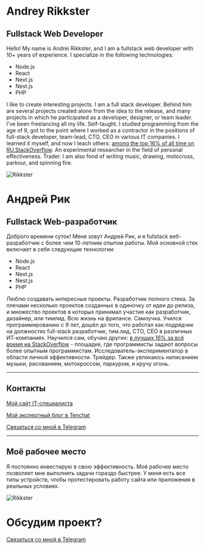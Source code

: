 # Andrey Rikkster

## Fullstack Web Developer

Hello! My name is Andrei Rikkster, and I am a fullstack web developer with 10+ years of experience. I specialize in the following technologies:

- Node.js
- React
- Next.js
- Nest.js
- PHP

I like to create interesting projects. I am a full stack developer. Behind him are several projects created alone from the idea to the release, and many projects in which he participated as a developer, designer, or team leader. I've been freelancing all my life. Self-taught. I studied programming from the age of 9, got to the point where I worked as a contractor in the positions of full-stack developer, team-lead, CTO, CEO in various IT companies. I learned it myself, and now I teach others: [among the top 16% of all time on RU.StackOverflow](https://ru.stackoverflow.com/users/301179/rikky). An experimental researcher in the field of personal effectiveness. Trader. I am also fond of writing music, drawing, motocross, parkour, and spinning fire.


![Rikkster](https://sun9-60.userapi.com/impg/FNI7t_Z3afaau-wFTfS4CqV7WnFn-U0dXd1EOA/_NNzP8WQN7A.jpg?size=1920x1221&quality=96&sign=e775f5a48ee95a5db267069cd384c02d&type=album)

# Андрей Рик
## Fullstack Web-разработчик

Доброго времени суток! Меня зовут Андрей Рик, и я fullstack веб-разработчик с более чем 10-летним опытом работы. Мой основной стек включает в себя следующие технологии:

- Node.js
- React
- Next.js
- Nest.js
- PHP

Люблю создавать интересные проекты. Разработчик полного стека. За плечами несколько проектов созданных в одиночку от идеи до релиза, и множество проектов в которых принимал участие как разработчик, дизайнер, или тимлид. Всю жизнь на фрилансе. Самоучка. Учился программированию с 9 лет, дошёл до того, что работал как подрядчик на должностях full-stack разработчик, тим.лид, СТО, СЕО в различных ИТ-компаниях. Научился сам, обучаю других: [в лучших 16% за всё время на StackOverflow](https://ru.stackoverflow.com/users/301179/rikky) - площадке, где программисты задают вопросы более опытным программистам. Исследователь-экспериментатор в области личной эффективности. Трейдер. Также увлекаюсь написанием музыки, рисованием, мотокроссом, паркуром, и кручу огонь.

---
## Контакты

[Мой сайт IT-специалиста](https://fullstack-freelancer.ru)

[Мой экспертный блог в Tenchat](https://tenchat.ru/fullstackfreelancer)

[Связаться со мной в Telegram](https://telegram.me/fullstackfreelancer)

---
## Моё рабочее место
Я постоянно инвестирую в свою эффективность. Моё рабочее место позволяет мне выполнять задачи гораздо быстрее. У меня есть все типы устройств, чтобы протестировать работу сайта или приложения в реальных условиях.

![Rikkster](https://sun9-80.userapi.com/impg/00WB-9bSCDU_Yxk7po6ZbEXrYRRcXwofa0DpNA/fbjWshK5FHw.jpg?size=933x777&quality=96&sign=11734e4e5b194f8e21b0eff4adaeb9fc&type=album)

# Обсудим проект?

[Связаться со мной в Telegram](https://telegram.me/fullstackfreelancer)
